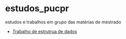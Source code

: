 # estudos_pucpr
estudos e trabalhos em grupo das matérias de mestrado
- [Trabalho de estrutrua de dados](https://github.com/luizanisio/estudos_pucpr/estrutura_dados)
